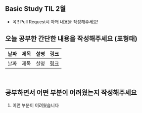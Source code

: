 ##  Basic Study  TIL 2월 
* 꼭!!  Pull Request시 아래 내용을 작성해주세요! <br>

##  오늘 공부한 간단한 내용을 작성해주세요 (표형태)
| 날짜       | 제목               | 설명                                | 링크                                                                             |
| ---------- | ------------------ | ----------------------------------- | -------------------------------------------------------------------------------- |
| 날짜 | 제목 | 설명         | [링크]()   |   

<br>

## 공부하면서 어떤 부분이 어려웠는지 작성해주세요 
1. 이런 부분이 어려웠습니다 

